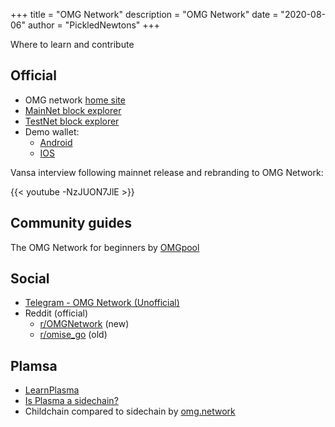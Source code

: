 +++
title = "OMG Network"
description = "OMG Network"
date = "2020-08-06"
author = "PickledNewtons"
+++

Where to learn and contribute

## Official

* OMG network [home site](https://omg.network/)
* [MainNet block explorer](https://blockexplorer.mainnet.v1.omg.network/)
* [TestNet block explorer](https://blockexplorer.ropsten.v1.omg.network/)
* Demo wallet: 
    * [Android](http://omg.eco/androidwallet)
    * [IOS](http://omg.eco/ioswallet)

Vansa interview following mainnet release and rebranding to OMG Network:

{{< youtube -NzJUON7JlE >}}

## Community guides

The OMG Network for beginners by [OMGpool](https://medium.com/omgpool/the-omg-network-for-beginners-8aead34da727)

## Social

* [Telegram - OMG Network (Unofficial)](https://t.me/OmiseGo)
* Reddit (official)
    * [r/OMGNetwork](https://www.reddit.com/r/OMGnetwork/) (new)
    * [r/omise_go](https://www.reddit.com/r/omise_go/) (old)


## Plamsa

* [LearnPlasma](https://www.learnplasma.org/en/)
* [Is Plasma a sidechain?](https://isplasmaasidechain.com/)
* Childchain compared to sidechain by [omg.network](https://omg.network/plasma-childchain-sidechain/)